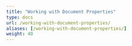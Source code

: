```yaml
---
title: "Working with Document Properties"
type: docs
url: /working-with-document-properties/
aliases: [/working-with-document-properties/]
weight: 40
---
```



